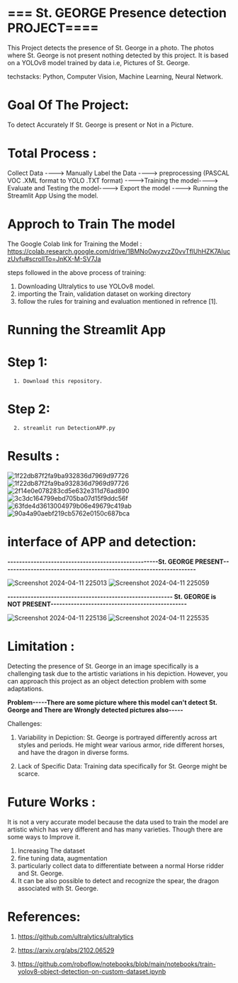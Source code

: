 # ===  St. GEORGE Presence detection PROJECT====

 This Project detects the presence of St. George in a photo. The photos where St. George is not present nothing detected by this project. It is based on a YOLOv8 model trained by data i.e,  Pictures of St. George. 

 techstacks: Python, Computer Vision, Machine Learning, Neural Network.

# Goal Of The Project:
To detect Accurately If St. George is present or Not in a Picture.

 # Total Process :
   Collect Data ----> Manually Label the Data ----> preprocessing (PASCAL VOC .XML format to YOLO .TXT format)
   ---->Training the model----> Evaluate and Testing the model----> Export the model ----> Running the Streamlit
   App Using the model.
   
 # Approch to Train The model
 The Google Colab link for Training the Model :
 https://colab.research.google.com/drive/1BMNo0wyzvzZ0vvTflUhHZK7AIuczUvfu#scrollTo=JnKX-M-SV7Ja
 
 steps followed in the above process of training:
 1. Downloading Ultralytics to use YOLOv8 model.
 2. importing the Train, validation dataset on working directory
 3. follow the rules for training and evaluation mentioned in refrence [1].
 
 # Running the Streamlit App
 # Step 1:
      1. Download this repository.
 # Step 2:
      2. streamlit run DetectionAPP.py 

# Results :
![1f22db87f2fa9ba932836d7969d97726](https://github.com/Sid-DevZo/St.GeorgePresenceDetection/assets/91316695/e43cfa66-9bf0-407c-b0e1-0eab0e197634)
![1f22db87f2fa9ba932836d7969d97726](https://github.com/Sid-DevZo/St.GeorgePresenceDetection/assets/91316695/aa746c7f-d6dc-4c7a-9ca4-8ea65210e6f6)
![2f14e0e078283cd5e632e311d76ad890](https://github.com/Sid-DevZo/St.GeorgePresenceDetection/assets/91316695/c9135c8a-183e-4cd7-a3b6-0512ed489103)
![3c3dc164799ebd705ba07d15f9ddc56f](https://github.com/Sid-DevZo/St.GeorgePresenceDetection/assets/91316695/00f51819-66d5-4415-b162-b41d0aea8a56)
![63fde4d3613004979b06e49679c419ab](https://github.com/Sid-DevZo/St.GeorgePresenceDetection/assets/91316695/59a7da8e-93f4-42b2-b0db-79d2378131b3)
![90a4a90aebf219cb5762e0150c687bca](https://github.com/Sid-DevZo/St.GeorgePresenceDetection/assets/91316695/d0658a41-a50c-4bcf-aabe-6ec381234868)

# interface of APP and detection:

**----------------------------------------------------St. GEORGE PRESENT-------------------------------------------------------------------**




![Screenshot 2024-04-11 225013](https://github.com/Sid-DevZo/St.GeorgePresenceDetection/assets/91316695/b2c25d4e-0309-4e6f-840d-9ef435a72ebc)
![Screenshot 2024-04-11 225059](https://github.com/Sid-DevZo/St.GeorgePresenceDetection/assets/91316695/31461eb9-040a-433d-b712-550248d2fd4c)





**--------------------------------------------------------- St. GEORGE is NOT PRESENT-----------------------------------------------**







![Screenshot 2024-04-11 225136](https://github.com/Sid-DevZo/St.GeorgePresenceDetection/assets/91316695/9805998f-5808-47e7-b556-8b28b55ec9c8)
![Screenshot 2024-04-11 225535](https://github.com/Sid-DevZo/St.GeorgePresenceDetection/assets/91316695/2afd0821-7d71-478f-bfd4-4716874e791c)






# Limitation :
 
Detecting the presence of St. George in an image specifically is a challenging task due to the artistic variations in his depiction. However, you can approach this project as an object detection problem with some adaptations. 


**Problem-----There are some picture where this model can't detect St. George and There are Wrongly detected pictures also-----**

Challenges:

1. Variability in Depiction: St. George is portrayed differently across art styles and periods. He might wear various armor, ride different horses, and have the dragon in diverse forms.

2. Lack of Specific Data:  Training data specifically for St. George might be scarce.

 
# Future Works :
It is not a very accurate model because the data used to train the model are artistic which has very different and has many varieties.
Though there are some ways to Improve it.
1. Increasing The dataset
2.  fine tuning data, augmentation
3.  particularly collect data to differentiate between a normal Horse ridder and St. George.
4.  It can be also possible to detect and recognize the spear, the dragon associated with St. George.


# References:
1. https://github.com/ultralytics/ultralytics

2. https://arxiv.org/abs/2102.06529

3. https://github.com/roboflow/notebooks/blob/main/notebooks/train-yolov8-object-detection-on-custom-dataset.ipynb







